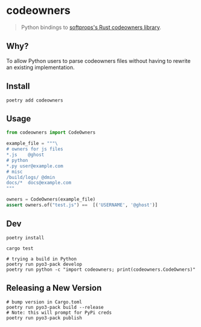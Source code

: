 # codeowners

> Python bindings to [softprops's Rust codeowners library](https://crates.io/crates/codeowners).

## Why?

To allow Python users to parse codeowners files without having to rewrite
an existing implementation.

## Install

```shell
poetry add codeowners
```

## Usage

```python
from codeowners import CodeOwners

example_file = """\
# owners for js files
*.js    @ghost
# python
*.py user@example.com
# misc
/build/logs/ @dmin
docs/*  docs@example.com
"""

owners = CodeOwners(example_file)
assert owners.of("test.js") ==  [('USERNAME', '@ghost')]
```


## Dev

```shell
poetry install

cargo test

# trying a build in Python
poetry run pyo3-pack develop
poetry run python -c "import codeowners; print(codeowners.CodeOwners)"
```


## Releasing a New Version

```shell
# bump version in Cargo.toml
poetry run pyo3-pack build --release
# Note: this will prompt for PyPi creds
poetry run pyo3-pack publish
```
